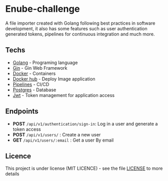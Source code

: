 # Enube-challenge

A file importer created with Golang following best practices in software development, it also has some features such as user authentication generated tokens, pipelines for continuous integration and much more.

## Techs

* [Golang](https://go.dev/) - Programing language
* [Gin](https://github.com/gin-gonic/gin) - Gin Web Framework
* [Docker](https://www.docker.com/) - Containers
* [Docker hub](https://www.docker.com/) - Deploy Image application
* [Pipelines](https://docs.github.com/pt/actions) - CI/CD
* [Postgres](https://www.postgresql.org/) - Database
* [Jwt](https://www.postgresql.org/) - Token management for application access

## **Endpoints**

- **POST** `/api/v1/authentication/sign-in`: Log in a user and generate a token access
- **POST** `/api/v1/users/` : Create a new user
- **GET** `/api/v1/users/:email` : Get a user By email 

## Licence

This project is under license (MIT LICENCE) - see the file [LICENSE](https://github.com/hebertsanto/enube-challenge/blob/main/LICENCE) to more details
